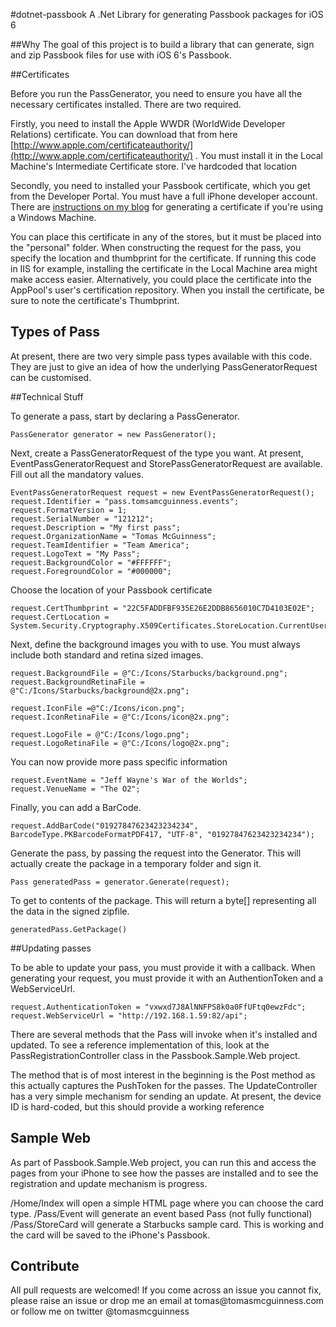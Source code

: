 #dotnet-passbook
A .Net Library for generating Passbook packages for iOS 6

##Why
The goal of this project is to build a library that can generate, sign and zip Passbook files for use with iOS 6's Passbook. 

##Certificates

Before you run the PassGenerator, you need to ensure you have all the necessary certificates installed. There are two required. 

Firstly, you need to install the Apple WWDR (WorldWide Developer Relations) certificate. You can download that from here [http://www.apple.com/certificateauthority/](http://www.apple.com/certificateauthority/) . You must install it in the Local Machine's Intermediate Certificate store. I've hardcoded that location 

Secondly, you need to installed your Passbook certificate, which you get from the Developer Portal. You must have a full iPhone developer account. There are [instructions on my blog](http://www.tomasmcguinness.com/2012/06/28/generating-an-apple-ios-certificate-using-windows/) for generating a certificate if you're using a Windows Machine.

You can place this certificate in any of the stores, but it must be placed into the "personal" folder.  When constructing the request for the pass, you specify the location and thumbprint for the certificate. If running this code in IIS for example, installing the certificate in the Local Machine area might make access easier. Alternatively, you could place the certificate into the AppPool's user's certification repository. When you install the certificate, be sure to note the certificate's Thumbprint. 

## Types of Pass

At present, there are two very simple pass types available with this code. They are just to give an idea of how the underlying PassGeneratorRequest can be customised. 

##Technical Stuff

To generate a pass, start by declaring a PassGenerator.

    PassGenerator generator = new PassGenerator();

Next, create a PassGeneratorRequest of the type you want. At present, EventPassGeneratorRequest and StorePassGeneratorRequest are available. Fill out all the mandatory values.

    EventPassGeneratorRequest request = new EventPassGeneratorRequest();
    request.Identifier = "pass.tomsamcguinness.events";   
    request.FormatVersion = 1;
    request.SerialNumber = "121212";
    request.Description = "My first pass";
    request.OrganizationName = "Tomas McGuinness";
    request.TeamIdentifier = "Team America";
    request.LogoText = "My Pass";
    request.BackgroundColor = "#FFFFFF";
    request.ForegroundColor = "#000000";

Choose the location of your Passbook certificate

 	request.CertThumbprint = "22C5FADDFBF935E26E2DDB8656010C7D4103E02E";
    request.CertLocation = System.Security.Cryptography.X509Certificates.StoreLocation.CurrentUser;

Next, define the background images you with to use. You must always include both standard and retina sized images.

    request.BackgroundFile = @"C:/Icons/Starbucks/background.png";
    request.BackgroundRetinaFile = @"C:/Icons/Starbucks/background@2x.png";

    request.IconFile =@"C:/Icons/icon.png";
    request.IconRetinaFile = @"C:/Icons/icon@2x.png";

    request.LogoFile = @"C:/Icons/logo.png";
    request.LogoRetinaFile = @"C:/Icons/logo@2x.png";

You can now provide more pass specific information

    request.EventName = "Jeff Wayne's War of the Worlds";
    request.VenueName = "The O2";

Finally, you can add a BarCode.

    request.AddBarCode("01927847623423234234", BarcodeType.PKBarcodeFormatPDF417, "UTF-8", "01927847623423234234");

Generate the pass, by passing the request into the Generator. This will actually create the package in a temporary folder and sign it.

    Pass generatedPass = generator.Generate(request);

To get to contents of the package. This will return a byte[] representing all the data in the signed zipfile. 

	generatedPass.GetPackage()

##Updating passes

To be able to update your pass, you must provide it with a callback. When generating your request, you must provide it with an AuthentionToken and a WebServiceUrl.

	request.AuthenticationToken = "vxwxd7J8AlNNFPS8k0a0FfUFtq0ewzFdc";
    request.WebServiceUrl = "http://192.168.1.59:82/api";

There are several methods that the Pass will invoke when it's installed and updated. To see a reference implementation of this, look at the PassRegistrationController class in the Passbook.Sample.Web project.

The method that is of most interest in the beginning is the Post method as this actually captures the PushToken for the passes. The UpdateController has a very simple mechanism for sending an update. At present, the device ID is hard-coded, but this should provide a working reference

## Sample Web

As part of Passbook.Sample.Web project, you can run this and access the pages from your iPhone to see how the passes are installed and to see the registration and update mechanism is progress.

/Home/Index will open a simple HTML page where you can choose the card type.
/Pass/Event will generate an event based Pass (not fully functional)
/Pass/StoreCard will generate a Starbucks sample card. This is working and the card will be saved to the iPhone's Passbook.

<h2>Contribute</h2>
All pull requests are welcomed! If you come across an issue you cannot fix, please raise an issue or drop me an email at tomas@tomasmcguinness.com or follow me on twitter @tomasmcguinness
